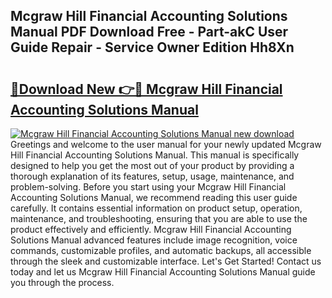 ## Mcgraw Hill Financial Accounting Solutions Manual PDF Download Free - Part-akC User Guide Repair - Service Owner Edition Hh8Xn

# <h2><a href="http://bc85792.oget.top/?id=Mcgraw+Hill+Financial+Accounting+Solutions+Manual">🔗Download New 👉🔴 Mcgraw Hill Financial Accounting Solutions Manual</a></h2>

[![Mcgraw Hill Financial Accounting Solutions Manual new download](https://i.imgur.com/5g1atiW.png)](http://bc85792.oget.top/?id=Mcgraw+Hill+Financial+Accounting+Solutions+Manual)
Greetings and welcome to the user manual for your newly updated Mcgraw Hill Financial Accounting Solutions Manual. This manual is specifically designed to help you get the most out of your product by providing a thorough explanation of its features, setup, usage, maintenance, and problem-solving. Before you start using your Mcgraw Hill Financial Accounting Solutions Manual, we recommend reading this user guide carefully. It contains essential information on product setup, operation, maintenance, and troubleshooting, ensuring that you are able to use the product effectively and efficiently. Mcgraw Hill Financial Accounting Solutions Manual advanced features include image recognition, voice commands, customizable profiles, and automatic backups, all accessible through the sleek and customizable interface. Let's Get Started! Contact us today and let us Mcgraw Hill Financial Accounting Solutions Manual guide you through the process.
